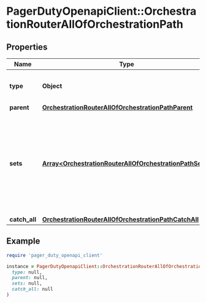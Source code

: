 # PagerDutyOpenapiClient::OrchestrationRouterAllOfOrchestrationPath

## Properties

| Name | Type | Description | Notes |
| ---- | ---- | ----------- | ----- |
| **type** | **Object** | Indicates that these are a \&quot;router\&quot; type set of rules. | [optional] |
| **parent** | [**OrchestrationRouterAllOfOrchestrationPathParent**](OrchestrationRouterAllOfOrchestrationPathParent.md) |  | [optional] |
| **sets** | [**Array&lt;OrchestrationRouterAllOfOrchestrationPathSets&gt;**](OrchestrationRouterAllOfOrchestrationPathSets.md) | The Router contains a single set of rules (the \&quot;start\&quot; set). The Router evaluates Events against these Rules, one at a time, and routes each Event to a specific Service based on the first rule that matches. | [optional] |
| **catch_all** | [**OrchestrationRouterAllOfOrchestrationPathCatchAll**](OrchestrationRouterAllOfOrchestrationPathCatchAll.md) |  | [optional] |

## Example

```ruby
require 'pager_duty_openapi_client'

instance = PagerDutyOpenapiClient::OrchestrationRouterAllOfOrchestrationPath.new(
  type: null,
  parent: null,
  sets: null,
  catch_all: null
)
```

